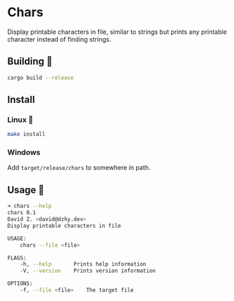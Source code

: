 # Chars

Display printable characters in file, similar to strings but prints any printable character instead of finding strings.

## Building 🔨

```bash
cargo build --release
```

## Install

### Linux 🐧
```bash
make install
```

### Windows
Add `target/release/chars` to somewhere in path.

## Usage 📖

```bash
➜ chars --help
chars 0.1
David Z. <david@dzhy.dev>
Display printable characters in file

USAGE:
    chars --file <file>

FLAGS:
    -h, --help       Prints help information
    -V, --version    Prints version information

OPTIONS:
    -f, --file <file>    The target file
```
